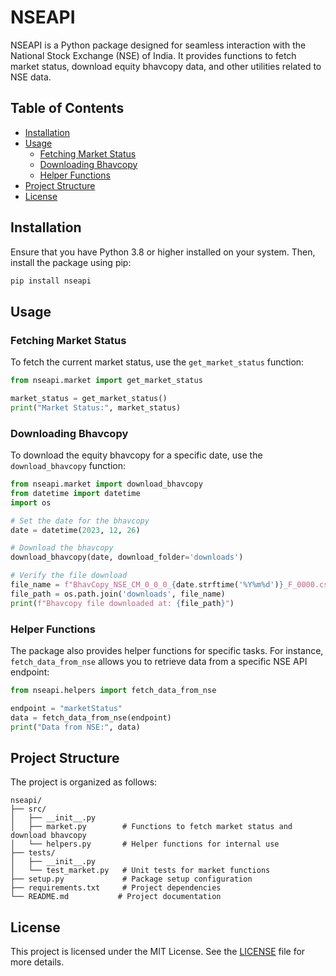 # NSEAPI

NSEAPI is a Python package designed for seamless interaction with the National Stock Exchange (NSE) of India. It provides functions to fetch market status, download equity bhavcopy data, and other utilities related to NSE data.

## Table of Contents

- [Installation](#installation)
- [Usage](#usage)
  - [Fetching Market Status](#fetching-market-status)
  - [Downloading Bhavcopy](#downloading-bhavcopy)
  - [Helper Functions](#helper-functions)
- [Project Structure](#project-structure)
- [License](#license)

## Installation

Ensure that you have Python 3.8 or higher installed on your system. Then, install the package using pip:

```bash
pip install nseapi
```

## Usage

### Fetching Market Status

To fetch the current market status, use the `get_market_status` function:

```python
from nseapi.market import get_market_status

market_status = get_market_status()
print("Market Status:", market_status)
```

### Downloading Bhavcopy

To download the equity bhavcopy for a specific date, use the `download_bhavcopy` function:

```python
from nseapi.market import download_bhavcopy
from datetime import datetime
import os

# Set the date for the bhavcopy
date = datetime(2023, 12, 26)

# Download the bhavcopy
download_bhavcopy(date, download_folder='downloads')

# Verify the file download
file_name = f"BhavCopy_NSE_CM_0_0_0_{date.strftime('%Y%m%d')}_F_0000.csv"
file_path = os.path.join('downloads', file_name)
print(f"Bhavcopy file downloaded at: {file_path}")
```

### Helper Functions

The package also provides helper functions for specific tasks. For instance, `fetch_data_from_nse` allows you to retrieve data from a specific NSE API endpoint:

```python
from nseapi.helpers import fetch_data_from_nse

endpoint = "marketStatus"
data = fetch_data_from_nse(endpoint)
print("Data from NSE:", data)
```

## Project Structure

The project is organized as follows:

```
nseapi/
├── src/
│   ├── __init__.py
│   ├── market.py        # Functions to fetch market status and download bhavcopy
│   └── helpers.py       # Helper functions for internal use
├── tests/
│   ├── __init__.py
│   └── test_market.py   # Unit tests for market functions
├── setup.py             # Package setup configuration
├── requirements.txt     # Project dependencies
└── README.md           # Project documentation
```

## License

This project is licensed under the MIT License. See the [LICENSE](LICENSE) file for more details.
